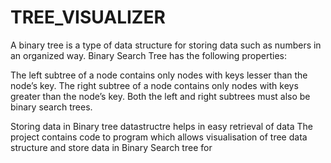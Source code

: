 # TREE_VISUALIZER

A binary tree is a type of data structure for storing data such as numbers in an organized way.
Binary Search Tree has the following properties:  

The left subtree of a node contains only nodes with keys lesser than the node’s key.
The right subtree of a node contains only nodes with keys greater than the node’s key.
Both the left and right subtrees must also be binary search trees.

Storing data in Binary tree datastructre helps in easy retrieval of data
The project contains code to program which allows visualisation of tree data structure and store data in Binary Search tree for  
